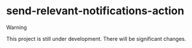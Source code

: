 # send-relevant-notifications-action

> [!WARNING]
> This project is still under development. There will be significant changes.

